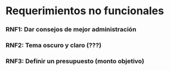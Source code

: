 # Requerimientos no funcionales

### RNF1: Dar consejos de mejor administración

### RNF2: Tema oscuro y claro (???)

### RNF3: Definir un presupuesto (monto objetivo)
